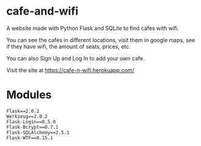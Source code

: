 # cafe-and-wifi

A website made with Python Flask and SQLite
to find cafes with wifi.

You can see the cafes in different locations, visit them in google maps, see if
they have wifi, the amount of seats, prices, etc. 

You can also Sign Up and Log In to add your own cafe.

Visit the site at https://cafe-n-wifi.herokuapp.com/

# Modules

```
Flask==2.0.2
Werkzeug==2.0.2
Flask-Login==0.5.0
Flask-Bcrypt==0.7.1
Flask-SQLAlchemy==2.5.1
Flask-WTF==0.15.1
```

